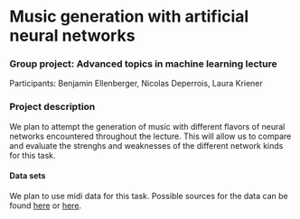 # Music generation with artificial neural networks
### Group project: Advanced topics in machine learning lecture
Participants: Benjamin Ellenberger, Nicolas Deperrois, Laura Kriener

### Project description
We plan to attempt the generation of music with different flavors of neural
networks encountered throughout the lecture.
This will allow us to compare and evaluate the strenghs and weaknesses of the
different network kinds for this task.

#### Data sets
We plan to use midi data for this task. Possible sources for the data can be
found [here](https://www.reddit.com/r/WeAreTheMusicMakers/comments/3ajwe4/the_largest_midi_collection_on_the_internet/)
or [here](https://salu133445.github.io/lakh-pianoroll-dataset/datasetr).

